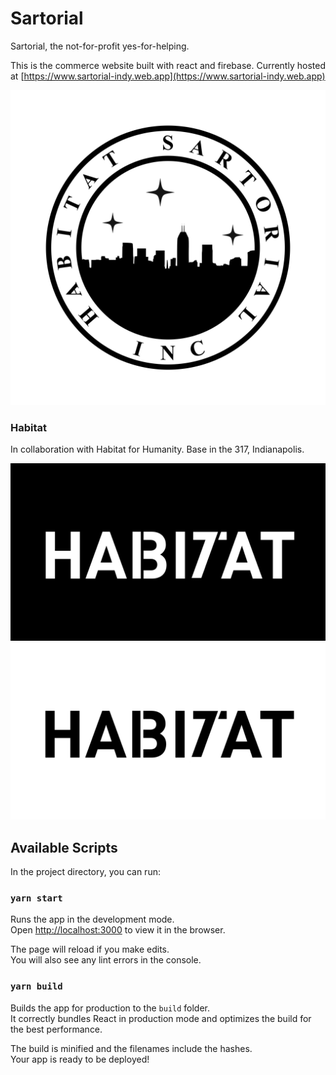 # Sartorial

Sartorial, the not-for-profit yes-for-helping.

This is the commerce website built with react and firebase. Currently hosted at [https://www.sartorial-indy.web.app](https://www.sartorial-indy.web.app)

![sartorial logo](public/images/HS_rotary.jpeg)

### Habitat

In collaboration with Habitat for Humanity. Base in the 317, Indianapolis.

![Sartorial](public/images/ha317at.001.jpeg)
![Sartorial](public/images/ha317at.002.jpeg)

## Available Scripts

In the project directory, you can run:

### `yarn start`

Runs the app in the development mode.\
Open [http://localhost:3000](http://localhost:3000) to view it in the browser.

The page will reload if you make edits.\
You will also see any lint errors in the console.

### `yarn build`

Builds the app for production to the `build` folder.\
It correctly bundles React in production mode and optimizes the build for the best performance.

The build is minified and the filenames include the hashes.\
Your app is ready to be deployed!
